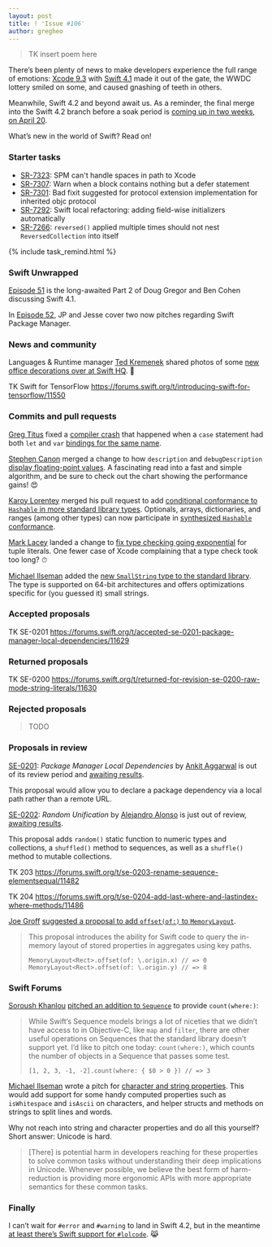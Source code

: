 ```yaml
---
layout: post
title: ! 'Issue #106'
author: gregheo
---
```


> TK insert poem here

There’s been plenty of news to make developers experience the full range of emotions: [Xcode 9.3](https://developer.apple.com/news/releases/?id=03292018d) with [Swift 4.1](https://swift.org/blog/swift-4-1-released/) made it out of the gate, the WWDC lottery smiled on some, and caused gnashing of teeth in others.

Meanwhile, Swift 4.2 and beyond await us. As a reminder, the final merge into the Swift 4.2 branch before a soak period is [coming up in two weeks, on April 20](https://swift.org/blog/4-2-release-process/).

What’s new in the world of Swift? Read on!

<!--excerpt-->


### Starter tasks

- [SR-7323](https://bugs.swift.org/browse/SR-7323): SPM can't handle spaces in path to Xcode
- [SR-7307](https://bugs.swift.org/browse/SR-7307): Warn when a block contains nothing but a defer statement
- [SR-7301](https://bugs.swift.org/browse/SR-7301): Bad fixit suggested for protocol extension implementation for inherited objc protocol
- [SR-7292](https://bugs.swift.org/browse/SR-7292): Swift local refactoring: adding field-wise initializers automatically
- [SR-7266](https://bugs.swift.org/browse/SR-7266): `reversed()` applied multiple times should not nest `ReversedCollection` into itself

{% include task_remind.html %}


### Swift Unwrapped

[Episode 51](https://spec.fm/podcasts/swift-unwrapped/125760) is the long-awaited Part 2 of Doug Gregor and Ben Cohen discussing Swift 4.1.

In [Episode 52](https://spec.fm/podcasts/swift-unwrapped/129738), JP and Jesse cover two now pitches regarding Swift Package Manager.


### News and community

Languages & Runtime manager [Ted Kremenek](https://twitter.com/tkremenek) shared photos of some [new office decorations over at Swift HQ](https://twitter.com/tkremenek/status/977268865066450944). 🤖

TK Swift for TensorFlow
https://forums.swift.org/t/introducing-swift-for-tensorflow/11550


### Commits and pull requests

[Greg Titus](https://github.com/gregomni) fixed a [compiler crash](https://github.com/apple/swift/pull/15488) that happened when a `case` statement had both `let` and `var` [bindings for the same name](https://bugs.swift.org/browse/SR-7261).

[Stephen Canon](https://github.com/stephentyrone) merged a change to how `description` and `debugDescription` [display floating-point values](https://github.com/apple/swift/pull/15474). A fascinating read into a fast and simple algorithm, and be sure to check out the chart showing the performance gains! 😍

[Karoy Lorentey](https://github.com/lorentey) merged his pull request to add [conditional conformance to `Hashable` in more standard library types](https://github.com/apple/swift/pull/15382). Optionals, arrays, dictionaries, and ranges (among other types) can now participate in [synthesized `Hashable` conformance](https://forums.swift.org/t/amendment-se-0143-conditional-conformance-add-hashable-conformance-to-std-lib-types/11401).

[Mark Lacey](https://github.com/rudkx) landed a change to [fix type checking going exponential](https://github.com/apple/swift/pull/15419) for tuple literals. One fewer case of Xcode complaining that a type check took too long? ⏱

[Michael Ilseman](https://github.com/milseman) added the [new `SmallString` type to the standard library](https://github.com/apple/swift/pull/14755). The type is supported on 64-bit architectures and offers optimizations specific for (you guessed it) small strings.


### Accepted proposals

TK SE-0201
https://forums.swift.org/t/accepted-se-0201-package-manager-local-dependencies/11629


### Returned proposals

TK SE-0200
https://forums.swift.org/t/returned-for-revision-se-0200-raw-mode-string-literals/11630


### Rejected proposals

> TODO

### Proposals in review

[SE-0201](https://github.com/apple/swift-evolution/blob/master/proposals/0201-package-manager-local-dependencies.md): _Package Manager Local Dependencies_ by [Ankit Aggarwal](https://github.com/aciidb0mb3r) is out of its review period and [awaiting results](https://forums.swift.org/t/se-0201-package-manager-local-dependencies/11286).

This proposal would allow you to declare a package dependency via a local path rather than a remote URL.


[SE-0202](https://github.com/apple/swift-evolution/blob/master/proposals/0202-random-unification.md): _Random Unification_ by [Alejandro Alonso](https://github.com/Azoy) is just out of review, [awaiting results](https://forums.swift.org/t/se-0202-random-unification/11313).

This proposal adds `random()` static function to numeric types and collections, a `shuffled()` method to sequences, as well as a `shuffle()` method to mutable collections.


TK 203
https://forums.swift.org/t/se-0203-rename-sequence-elementsequal/11482

TK 204
https://forums.swift.org/t/se-0204-add-last-where-and-lastindex-where-methods/11486


[Joe Groff]() [suggested a proposal to add `offset(of:)` to `MemoryLayout`](https://github.com/apple/swift-evolution/pull/818/files?diff=unified).

> This proposal introduces the ability for Swift code to query the in-memory layout of stored properties in aggregates using key paths.
>
> `MemoryLayout<Rect>.offset(of: \.origin.x) // => 0`
> `MemoryLayout<Rect>.offset(of: \.origin.y) // => 8`


### Swift Forums

[Soroush Khanlou](https://twitter.com/khanlou) [pitched an addition to `Sequence`](https://forums.swift.org/t/count-where-on-sequence/11186) to provide `count(where:)`:

> While Swift’s Sequence models brings a lot of niceties that we didn’t have access to in Objective-C, like `map` and `filter`, there are other useful operations on Sequences that the standard library doesn’t support yet. I’d like to pitch one today: `count(where:)`, which counts the number of objects in a Sequence that passes some test.
>
> `[1, 2, 3, -1, -2].count(where: { $0 > 0 }) // => 3`


[Michael Ilseman]() wrote a pitch for [character and string properties](https://forums.swift.org/t/pitch-character-and-string-properties/11620). This would add support for some handy computed properties such as `isWhitespace` and `isAscii` on characters, and helper structs and methods on strings to split lines and words.

Why not reach into string and character properties and do all this yourself? Short answer: Unicode is hard.

> [There] is potential harm in developers reaching for these properties to solve common tasks without understanding their deep implications in Unicode. Whenever possible, we believe the best form of harm-reduction is providing more ergonomic APIs with more appropriate semantics for these common tasks.


### Finally

I can’t wait for `#error` and `#warning` to land in Swift 4.2, but in the meantime [at least there’s Swift support for `#lolcode`](https://github.com/CodaFi/swift/blob/72f19c9565ae7da1fe8bb7a4d02ff51cec9caa54/test/Interpreter/lolcode.swift). 😹
